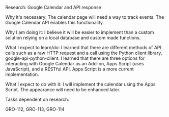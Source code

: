 Research: Google Calendar and API response

Why it's necessary:
The calendar page will need a way to track events. The Google Calendar API enables this functionality. 

Why I am doing it:
I believe it will be easier to implement than a custom solution relying on a local database and custom made functions. 

What I expect to learn/do:
I learned that there are different methods of API calls such as a raw HTTP request and a call using the Python client library, google-api-python-client. 
I learned that there are three options for interacting with Google Calendar as an Add-on, Apps Script (uses JavaScript), and a RESTful API.
Apps Script is a more current implementation.

What I expect to do with it:
I will implement the calendar using the Apps Script. The appearance will need to be enhanced later.

Tasks dependent on research:

GRO-112, GRO-113, GRO-114
